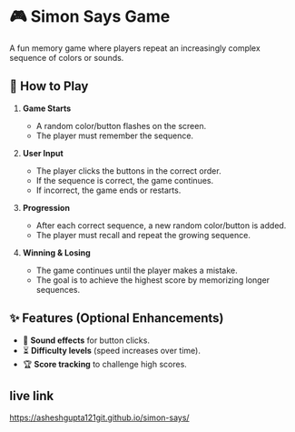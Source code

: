 
# 🎮 Simon Says Game

A fun memory game where players repeat an increasingly complex sequence of colors or sounds.

## 📌 How to Play

1. **Game Starts**  
   - A random color/button flashes on the screen.  
   - The player must remember the sequence.

2. **User Input**  
   - The player clicks the buttons in the correct order.  
   - If the sequence is correct, the game continues.  
   - If incorrect, the game ends or restarts.

3. **Progression**  
   - After each correct sequence, a new random color/button is added.  
   - The player must recall and repeat the growing sequence.

4. **Winning & Losing**  
   - The game continues until the player makes a mistake.  
   - The goal is to achieve the highest score by memorizing longer sequences.

## ✨ Features (Optional Enhancements)

- 🎵 **Sound effects** for button clicks.  
- ⏳ **Difficulty levels** (speed increases over time).  
- 🏆 **Score tracking** to challenge high scores.  

## live link 
https://asheshgupta121git.github.io/simon-says/
